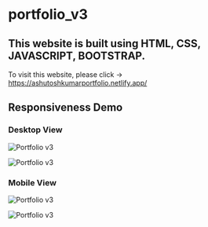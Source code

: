 # portfolio_v3

## This website is built using HTML, CSS, JAVASCRIPT, BOOTSTRAP.

To visit this website, please click -> https://ashutoshkumarportfolio.netlify.app/

## Responsiveness Demo

### Desktop View

![Portfolio v3](https://user-images.githubusercontent.com/40117155/230496345-1e3ca32e-94db-4afb-a4d2-74d4f04934ac.png)

![Portfolio v3](https://user-images.githubusercontent.com/40117155/230496362-218c17a4-882f-4fed-8e2c-16c9e958d7de.png)

### Mobile View

![Portfolio v3](https://user-images.githubusercontent.com/40117155/230627272-646110dc-6631-4de3-a7c0-c6402b2ea851.jpeg)

![Portfolio v3](https://user-images.githubusercontent.com/40117155/230627331-2f389193-5741-4c95-a4dd-a715a8c11c3c.jpeg)